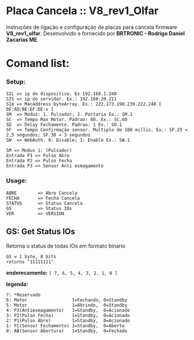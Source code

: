 # Placa Cancela :: V8_rev1_Olfar

Instruções de ligação e configuração de placas para cancela firmware **V8_rev1_olfar**. Desenvolvido e fornecido por **BRTRONIC - Rodrigo Daniel Zacarias ME**.

# Comand list:
### Setup:
```
SIL => ip do dispositivo. Ex 192.168.1.240
SIS => ip do servidor. Ex.: 192.168.20.211
SIA => MacAddress byteArray. Ex.: 222.173.190.239.222.240 [ DE:AD:BE:EF:DE:x ]
SM  => Modus: 1. Pulsador; 2. Portaria Ex.: SM.1
SC  => Tempo Max Motor. Padrao: 60. Ex.: SC.60
SD  => Delay Fechamento. Padrao: 1 Ex.: SD.1
SF  => Tempo Confirmação sensor. Multiplo de 100 millis. Ex.: SF.25 = 2,5 segundos; SF.30 = 3 segundos
SW  => WebAuth. 0: Disable; 1: Enable Ex.: SW.1

SM => Modus 1: (Pulsador)
Entrada P1 => Pulso Abre
Entrada P2 => Pulso Fecha
Entrada P3 => Sensor Anti esmagamento
```
### Usage:
```
ABRE		=> Abre Cancela
FECHA		=> Fecha Cancela
STATUS		=> Status Cancela
GS			=> Status IOs
VER			=> VERSION
```

## GS: Get Status IOs
Retorna o status de todas IOs em formato binario

```
GS = 1 byte, 8 bits
returns "11111111"
```
**enderecamento:** `[ 7, 6, 5, 4, 3, 2, 1, 0 ]` 

**legenda:** 
```
7: *Reservado
6: Motor                 1=Fechando, 0=Standby
5: Motor                 1=Abrindo,  0=Standby
4: P3(Antiesmagamento)   1=Standby,  0=Acionado
3: P2(Pulso Fecha)       1=Standby,  0=Acionado
2: P1(Pulso Abre)        1=Standby,  0=Acionado
1: FC(Sensor Fechamento) 1=Standby,  0=Aberto
0: AB(Sensor Abertura)   1=Standby,  0=Fechado
```